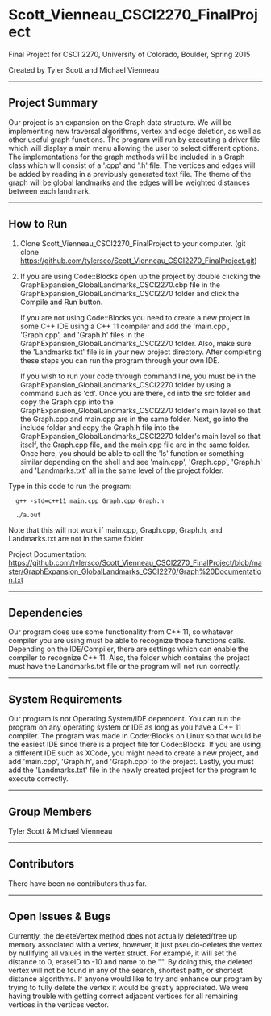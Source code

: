 # Scott_Vienneau_CSCI2270_FinalProject
Final Project for CSCI 2270, University of Colorado, Boulder, Spring 2015

Created by Tyler Scott and Michael Vienneau

---------------
Project Summary
---------------
Our project is an expansion on the Graph data structure. We will be implementing new traversal algorithms, vertex and edge deletion, as well as other useful graph functions. The program will run by executing a driver file which will display a main menu allowing the user to select different options. The implementations for the graph methods will be included in a Graph class which will consist of a '.cpp' and '.h' file. The vertices and edges will be added by reading in a previously generated text file. The theme of the graph will be global landmarks and the edges will be weighted distances between each landmark.

----------
How to Run
----------
1. Clone Scott_Vienneau_CSCI2270_FinalProject to your computer. 
(git clone https://github.com/tylersco/Scott_Vienneau_CSCI2270_FinalProject.git)

2. If you are using Code::Blocks open up the project by double clicking the GraphExpansion_GlobalLandmarks_CSCI2270.cbp file in the GraphExpansion_GlobalLandmarks_CSCI2270 folder and click the Compile and Run button. 
   
   If you are not using Code::Blocks you need to create a new project in some C++ IDE using a C++ 11 compiler and add the       'main.cpp', 'Graph.cpp', and 'Graph.h' files in the GraphExpansion_GlobalLandmarks_CSCI2270 folder. Also, make sure the      'Landmarks.txt' file is in your new project directory. After completing these steps you can run the program through your     own IDE. 

   If you wish to run your code through command line, you must be in the GraphExpansion_GlobalLandmarks_CSCI2270 folder by      using a command such as 'cd'. Once you are there, cd into the src folder and copy the Graph.cpp into the                     GraphExpansion_GlobalLandmarks_CSCI2270 folder's main level so that the Graph.cpp and main.cpp are in the same folder.       Next, go into the include folder and copy the Graph.h file into the GraphExpansion_GlobalLandmarks_CSCI2270 folder's main    level so that itself, the Graph.cpp file, and the main.cpp file are in the same folder. Once here, you should be able to     call the 'ls' function or something similar depending on the shell and see 'main.cpp', 'Graph.cpp', 'Graph.h' and              'Landmarks.txt' all in the same level of the project folder.

  Type in this code to run the program:
      
      g++ -std=c++11 main.cpp Graph.cpp Graph.h
      
      ./a.out
      
  Note that this will not work if main.cpp, Graph.cpp, Graph.h, and Landmarks.txt are not in the same folder.
  
Project Documentation: https://github.com/tylersco/Scott_Vienneau_CSCI2270_FinalProject/blob/master/GraphExpansion_GlobalLandmarks_CSCI2270/Graph%20Documentation.txt

------------
Dependencies
------------
Our program does use some functionality from C++ 11, so whatever compiler you are using must be able to recognize those functions calls. Depending on the IDE/Compiler, there are settings which can enable the compiler to recognize C++ 11. Also, the folder which contains the project must have the Landmarks.txt file or the program will not run correctly.

-------------------
System Requirements
-------------------
Our program is not Operating System/IDE dependent. You can run the program on any operating system or IDE as long as you have a C++ 11 compiler. The program was made in Code::Blocks on Linux so that would be the easiest IDE since there is a project file for Code::Blocks. If you are using a different IDE such as XCode, you might need to create a new project, and add 'main.cpp', 'Graph.h', and 'Graph.cpp' to the project. Lastly, you must add the 'Landmarks.txt' file in the newly created project for the program to execute correctly.

-------------
Group Members
-------------
Tyler Scott & Michael Vienneau

------------
Contributors
------------
There have been no contributors thus far.

------------------
Open Issues & Bugs
------------------
Currently, the deleteVertex method does not actually deleted/free up memory associated with a vertex, however, it just pseudo-deletes the vertex by nullifying all values in the vertex struct. For example, it will set the distance to 0, eraseID to -10 and name to be "". By doing this, the deleted vertex will not be found in any of the search, shortest path, or shortest distance algorithms. If anyone would like to try and enhance our program by trying to fully delete the vertex it would be greatly appreciated. We were having trouble with getting correct adjacent vertices for all remaining vertices in the vertices vector.
